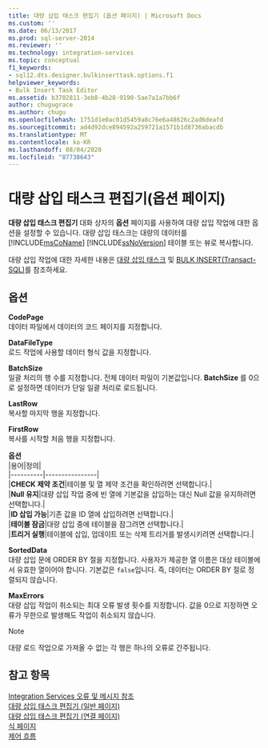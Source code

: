 ```yaml
---
title: 대량 삽입 태스크 편집기 (옵션 페이지) | Microsoft Docs
ms.custom: ''
ms.date: 06/13/2017
ms.prod: sql-server-2014
ms.reviewer: ''
ms.technology: integration-services
ms.topic: conceptual
f1_keywords:
- sql12.dts.designer.bulkinserttask.options.f1
helpviewer_keywords:
- Bulk Insert Task Editor
ms.assetid: b3702811-3eb8-4b28-9190-5ae7a1a7bb6f
author: chugugrace
ms.author: chugu
ms.openlocfilehash: 1751d1e0ac01d5459a8c76e6a48626c2ad6deafd
ms.sourcegitcommit: ad4d92dce894592a259721a1571b1d8736abacdb
ms.translationtype: MT
ms.contentlocale: ko-KR
ms.lasthandoff: 08/04/2020
ms.locfileid: "87738643"
---
```

# <a name="bulk-insert-task-editor-options-page"></a>대량 삽입 태스크 편집기(옵션 페이지)
  **대량 삽입 태스크 편집기** 대화 상자의 **옵션** 페이지를 사용하여 대량 삽입 작업에 대한 옵션을 설정할 수 있습니다. 대량 삽입 태스크는 대량의 데이터를 [!INCLUDE[msCoName](../includes/msconame-md.md)] [!INCLUDE[ssNoVersion](../includes/ssnoversion-md.md)] 테이블 또는 뷰로 복사합니다.  
  
 대량 삽입 작업에 대한 자세한 내용은 [대량 삽입 태스크](control-flow/bulk-insert-task.md) 및 [BULK INSERT&#40;Transact-SQL&#41;](/sql/t-sql/statements/bulk-insert-transact-sql)를 참조하세요.  
  
## <a name="options"></a>옵션  
 **CodePage**  
 데이터 파일에서 데이터의 코드 페이지를 지정합니다.  
  
 **DataFileType**  
 로드 작업에 사용할 데이터 형식 값을 지정합니다.  
  
 **BatchSize**  
 일괄 처리의 행 수를 지정합니다. 전체 데이터 파일이 기본값입니다. **BatchSize** 를 0으로 설정하면 데이터가 단일 일괄 처리로 로드됩니다.  
  
 **LastRow**  
 복사할 마지막 행을 지정합니다.  
  
 **FirstRow**  
 복사를 시작할 처음 행을 지정합니다.  
  
 **옵션**  
 |용어|정의|  
|----------|----------------|  
|**CHECK 제약 조건**|테이블 및 열 제약 조건을 확인하려면 선택합니다.|  
|**Null 유지**|대량 삽입 작업 중에 빈 열에 기본값을 삽입하는 대신 Null 값을 유지하려면 선택합니다.|  
|**ID 삽입 가능**|기존 값을 ID 열에 삽입하려면 선택합니다.|  
|**테이블 잠금**|대량 삽입 중에 테이블을 잠그려면 선택합니다.|  
|**트리거 실행**|테이블에 삽입, 업데이트 또는 삭제 트리거를 발생시키려면 선택합니다.|  
  
 **SortedData**  
 대량 삽입 문에 ORDER BY 절을 지정합니다. 사용자가 제공한 열 이름은 대상 테이블에서 유효한 열이어야 합니다. 기본값은 `false`입니다. 즉, 데이터는 ORDER BY 절로 정렬되지 않습니다.  
  
 **MaxErrors**  
 대량 삽입 작업이 취소되는 최대 오류 발생 횟수를 지정합니다. 값을 0으로 지정하면 오류가 무한으로 발생해도 작업이 취소되지 않습니다.  
  
> [!NOTE]  
>  대량 로드 작업으로 가져올 수 없는 각 행은 하나의 오류로 간주됩니다.  
  
## <a name="see-also"></a>참고 항목  
 [Integration Services 오류 및 메시지 참조](../../2014/integration-services/integration-services-error-and-message-reference.md)   
 [대량 삽입 태스크 편집기 &#40;일반 페이지&#41;](general-page-of-integration-services-designers-options.md)   
 [대량 삽입 태스크 편집기 &#40;연결 페이지&#41;](../../2014/integration-services/bulk-insert-task-editor-connection-page.md)   
 [식 페이지](expressions/expressions-page.md)   
 [제어 흐름](control-flow/control-flow.md)  
  
  

